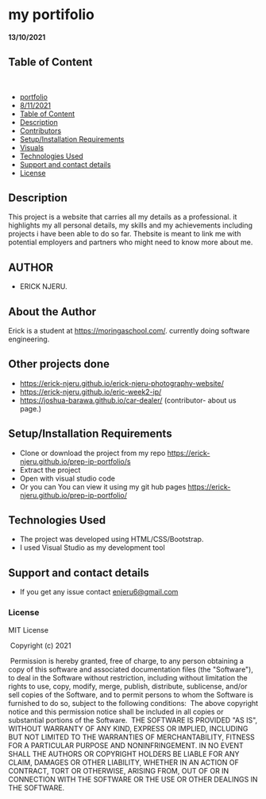 # my portifolio

#### 13/10/2021

## Table of Content
​
  - [portfolio](#portfolio)
  - [8/11/2021](#08/11/2021)
  - [Table of Content](#table-of-content)
  - [Description](#description)
  - [Contributors](#contributors)
  - [Setup/Installation Requirements](#setupinstallation-requirements)
  - [Visuals](#visuals)
  - [Technologies Used](#technologies-used)
  - [Support and contact details](#support-and-contact-details)
  - [License](#license)



## Description
This project is a website that carries all my details as a professional. it highlights my all personal details, my skills and my achievements including projects i have been able to do so far.
Thebsite is meant to link me with potential employers and partners who might need to know more about me. 
## AUTHOR
* ERICK NJERU.

## About the Author

Erick is a student at https://moringaschool.com/. currently doing software engineering.
## Other projects done
* https://erick-njeru.github.io/erick-njeru-photography-website/
* https://erick-njeru.github.io/eric-week2-ip/
* https://joshua-barawa.github.io/car-dealer/  (contributor- about us page.)

## Setup/Installation Requirements
* Clone or download the project from my repo https://erick-njeru.github.io/prep-ip-portfolio/s
* Extract the project 
* Open with visual studio code
* Or you can You can view it using my git hub pages https://erick-njeru.github.io/prep-ip-portfolio/
## Technologies Used
* The project was developed using HTML/CSS/Bootstrap.
* I used Visual Studio as my development tool
## Support and contact details
* If you get any issue contact enjeru6@gmail.com
### License
MIT License


​
Copyright (c) 2021 



​
Permission is hereby granted, free of charge, to any person obtaining a copy
of this software and associated documentation files (the "Software"), to deal
in the Software without restriction, including without limitation the rights
to use, copy, modify, merge, publish, distribute, sublicense, and/or sell
copies of the Software, and to permit persons to whom the Software is
furnished to do so, subject to the following conditions:
​
The above copyright notice and this permission notice shall be included in all
copies or substantial portions of the Software.
​
THE SOFTWARE IS PROVIDED "AS IS", WITHOUT WARRANTY OF ANY KIND, EXPRESS OR
IMPLIED, INCLUDING BUT NOT LIMITED TO THE WARRANTIES OF MERCHANTABILITY,
FITNESS FOR A PARTICULAR PURPOSE AND NONINFRINGEMENT. IN NO EVENT SHALL THE
AUTHORS OR COPYRIGHT HOLDERS BE LIABLE FOR ANY CLAIM, DAMAGES OR OTHER
LIABILITY, WHETHER IN AN ACTION OF CONTRACT, TORT OR OTHERWISE, ARISING FROM,
OUT OF OR IN CONNECTION WITH THE SOFTWARE OR THE USE OR OTHER DEALINGS IN THE
SOFTWARE.
